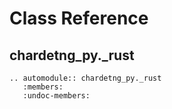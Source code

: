 # Class Reference

## chardetng_py.\_rust

```{eval-rst}
.. automodule:: chardetng_py._rust
   :members:
   :undoc-members:
```
